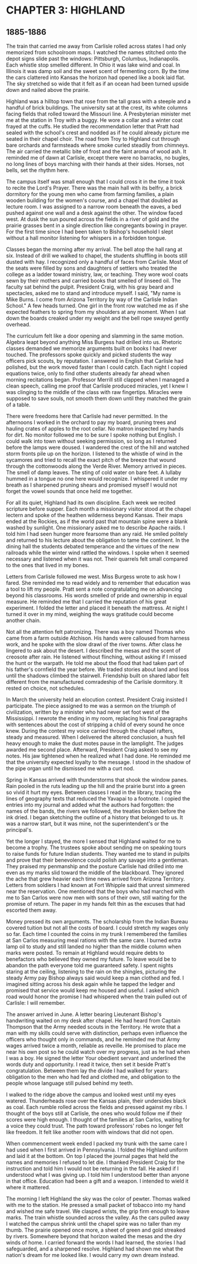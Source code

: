 # CHAPTER 3: HIGHLAND

## 1885-1886

The train that carried me away from Carlisle rolled across states I had only memorized from schoolroom maps. I watched the names stitched onto the depot signs slide past the windows: Pittsburgh, Columbus, Indianapolis. Each whistle stop smelled different. In Ohio it was lake wind and coal. In Illinois it was damp soil and the sweet scent of fermenting corn. By the time the cars clattered into Kansas the horizon had opened like a book laid flat. The sky stretched so wide that it felt as if an ocean had been turned upside down and nailed above the prairie.

Highland was a hilltop town that rose from the tall grass with a steeple and a handful of brick buildings. The university sat at the crest, its white columns facing fields that rolled toward the Missouri line. A Presbyterian minister met me at the station in Troy with a buggy. He wore a collar and a winter coat frayed at the cuffs. He studied the recommendation letter that Pratt had sealed with the school's crest and nodded as if he could already picture me seated in their chapel choir. The road from Troy to Highland cut through bare orchards and farmsteads where smoke curled steadily from chimneys. The air carried the metallic bite of frost and the faint aroma of wood ash. It reminded me of dawn at Carlisle, except there were no barracks, no bugles, no long lines of boys marching with their hands at their sides. Horses, not bells, set the rhythm here.

The campus itself was small enough that I could cross it in the time it took to recite the Lord's Prayer. There was the main hall with its belfry, a brick dormitory for the young men who came from farming families, a plain wooden building for the women's course, and a chapel that doubled as lecture room. I was assigned to a narrow room beneath the eaves, a bed pushed against one wall and a desk against the other. The window faced west. At dusk the sun poured across the fields in a river of gold and the prairie grasses bent in a single direction like congregants bowing in prayer. For the first time since I had been taken to Bishop's household I slept without a hall monitor listening for whispers in a forbidden tongue.

Classes began the morning after my arrival. The bell atop the hall rang at six. Instead of drill we walked to chapel, the students shuffling in boots still dusted with hay. I recognized only a handful of faces from Carlisle. Most of the seats were filled by sons and daughters of settlers who treated the college as a ladder toward ministry, law, or teaching. They wore wool coats sewn by their mothers and carried books that smelled of linseed oil. The faculty sat behind the pulpit. President Craig, with his gray beard and spectacles, asked me to stand and introduce myself. I said, "My name is Mike Burns. I come from Arizona Territory by way of the Carlisle Indian School." A few heads turned. One girl in the front row watched me as if she expected feathers to spring from my shoulders at any moment. When I sat down the boards creaked under my weight and the bell rope swayed gently overhead.

The curriculum felt like a door opening and slamming in the same motion. Algebra leapt beyond anything Miss Burgess had drilled into us. Rhetoric classes demanded we memorize arguments built on books I had never touched. The professors spoke quickly and picked students the way officers pick scouts, by reputation. I answered in English that Carlisle had polished, but the work moved faster than I could catch. Each night I copied equations twice, only to find other students already far ahead when morning recitations began. Professor Merrill still clapped when I managed a clean speech, calling me proof that Carlisle produced miracles, yet I knew I was clinging to the middle of the class with raw fingertips. Miracles were supposed to save souls, not smooth them down until they matched the grain of a table.

There were freedoms here that Carlisle had never permitted. In the afternoons I worked in the orchard to pay my board, pruning trees and hauling crates of apples to the root cellar. No matron inspected my hands for dirt. No monitor followed me to be sure I spoke nothing but English. I could walk into town without seeking permission, so long as I returned before the lamps were doused. I wandered the crest of the hill and watched storm fronts pile up on the horizon. I listened to the whistle of wind in the sycamores and tried to recall the exact pitch of the breeze that wound through the cottonwoods along the Verde River. Memory arrived in pieces. The smell of damp leaves. The sting of cold water on bare feet. A lullaby hummed in a tongue no one here would recognize. I whispered it under my breath as I sharpened pruning shears and promised myself I would not forget the vowel sounds that once held me together.

For all its quiet, Highland had its own discipline. Each week we recited scripture before supper. Each month a missionary visitor stood at the chapel lectern and spoke of the heathen wilderness beyond Kansas. Their maps ended at the Rockies, as if the world past that mountain spine were a blank washed by sunlight. One missionary asked me to describe Apache raids. I told him I had seen hunger more fearsome than any raid. He smiled politely and returned to his lecture about the obligation to tame the continent. In the dining hall the students debated temperance and the virtues of the new railroads while the winter wind rattled the windows. I spoke when it seemed necessary and listened when it was not. Their quarrels felt small compared to the ones that lived in my bones.

Letters from Carlisle followed me west. Miss Burgess wrote to ask how I fared. She reminded me to read widely and to remember that education was a tool to lift my people. Pratt sent a note congratulating me on advancing beyond his classrooms. His words smelled of pride and ownership in equal measure. He reminded me that I carried the reputation of his great experiment. I folded the letter and placed it beneath the mattress. At night I turned it over in my mind, weighing the ways gratitude could become another chain.

Not all the attention felt patronizing. There was a boy named Thomas who came from a farm outside Atchison. His hands were calloused from harness work, and he spoke with the slow drawl of the river towns. After class he lingered to ask about the desert. I described the mesas and the scent of creosote after rain. He listened without flinching, without asking if I missed the hunt or the warpath. He told me about the flood that had taken part of his father's cornfield the year before. We traded stories about land and loss until the shadows climbed the stairwell. Friendship built on shared labor felt different from the manufactured comradeship of the Carlisle dormitory. It rested on choice, not schedules.

In March the university held an elocution contest. President Craig insisted I participate. The piece assigned to me was a sermon on the triumph of civilization, written by a minister who had never set foot west of the Mississippi. I rewrote the ending in my room, replacing his final paragraphs with sentences about the cost of stripping a child of every sound he once knew. During the contest my voice carried through the chapel rafters, steady and measured. When I delivered the altered conclusion, a hush fell heavy enough to make the dust motes pause in the lamplight. The judges awarded me second place. Afterward, President Craig asked to see my notes. His jaw tightened when he realized what I had done. He reminded me that the university expected loyalty to the message. I stood in the shadow of the pipe organ until he dismissed me with a curt nod.

Spring in Kansas arrived with thunderstorms that shook the window panes. Rain pooled in the ruts leading up the hill and the prairie burst into a green so vivid it hurt my eyes. Between classes I read in the library, tracing the lines of geography texts that reduced the Yavapai to a footnote. I copied the entries into my journal and added what the authors had forgotten: the names of the bands, the rivers we followed, the treaties broken before the ink dried. I began sketching the outline of a history that belonged to us. It was a narrow start, but it was mine, not the superintendent's or the principal's.

Yet the longer I stayed, the more I sensed that Highland waited for me to become a trophy. The trustees spoke about sending me on speaking tours to raise funds for future Indian students. They wanted me to stand in pulpits and prove that their benevolence could polish any savage into a gentleman. They praised my penmanship and the posture Carlisle had drilled into me even as my marks slid toward the middle of the blackboard. They ignored the ache that grew heavier each time news arrived from Arizona Territory. Letters from soldiers I had known at Fort Whipple said that unrest simmered near the reservation. One mentioned that the boys who had marched with me to San Carlos were now men with sons of their own, still waiting for the promise of return. The paper in my hands felt thin as the excuses that had escorted them away.

Money pressed its own arguments. The scholarship from the Indian Bureau covered tuition but not all the costs of board. I could stretch my wages only so far. Each time I counted the coins in my trunk I remembered the families at San Carlos measuring meal rations with the same care. I burned extra lamp oil to study and still landed no higher than the middle column when marks were posted. To remain at Highland would require debts to benefactors who believed they owned my future. To leave would be to abandon the path everyone told me guaranteed safety. I spent nights staring at the ceiling, listening to the rain on the shingles, picturing the steady Army pay Bishop always said would keep a man clothed and fed. I imagined sitting across his desk again while he tapped the ledger and promised that service would keep me housed and useful. I asked which road would honor the promise I had whispered when the train pulled out of Carlisle: I will remember.

The answer arrived in June. A letter bearing Lieutenant Bishop's handwriting waited on my desk after chapel. He had heard from Captain Thompson that the Army needed scouts in the Territory. He wrote that a man with my skills could serve with distinction, perhaps even influence the officers who thought only in commands, and he reminded me that Army wages arrived twice a month, reliable as reveille. He promised to place me near his own post so he could watch over my progress, just as he had when I was a boy. He signed the letter Your obedient servant and underlined the words duty and opportunity. I read it twice, then set it beside Pratt's congratulation. Between them lay the divide I had walked for years: obligation to the men who had fed and clothed me, and obligation to the people whose language still pulsed behind my teeth.

I walked to the ridge above the campus and looked west until my eyes watered. Thunderheads rose over the Kansas plain, their undersides black as coal. Each rumble rolled across the fields and pressed against my ribs. I thought of the boys still at Carlisle, the ones who would follow me if their scores were high enough. I thought of the families at San Carlos, waiting for a voice they could trust. The path toward professors' robes no longer felt like freedom. It felt like another room with windows that did not open.

When commencement week ended I packed my trunk with the same care I had used when I first arrived in Pennsylvania. I folded the Highland uniform and laid it at the bottom. On top I placed the journal pages that held the names and memories I refused to let die. I thanked President Craig for the instruction and told him I would not be returning in the fall. He asked if I understood what I was giving up. I told him I understood better than anyone in that office. Education had been a gift and a weapon. I intended to wield it where it mattered.

The morning I left Highland the sky was the color of pewter. Thomas walked with me to the station. He pressed a small packet of tobacco into my hand and wished me safe travel. We clasped wrists, the grip firm enough to leave marks. The train whistle sounded across the valley. As the cars pulled away I watched the campus shrink until the chapel spire was no taller than my thumb. The prairie opened once more, a sheet of green and gold streaked by rivers. Somewhere beyond that horizon waited the mesas and the dry winds of home. I carried forward the words I had learned, the stories I had safeguarded, and a sharpened resolve. Highland had shown me what the nation's dream for me looked like. I would carry my own dream instead.